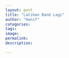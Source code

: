 ```yaml
---
layout: post
title: "Latihan Band Lagi"
author: "Hanif" 
categories: 
tags: 
image: 
permalink: 
description:

---
```



